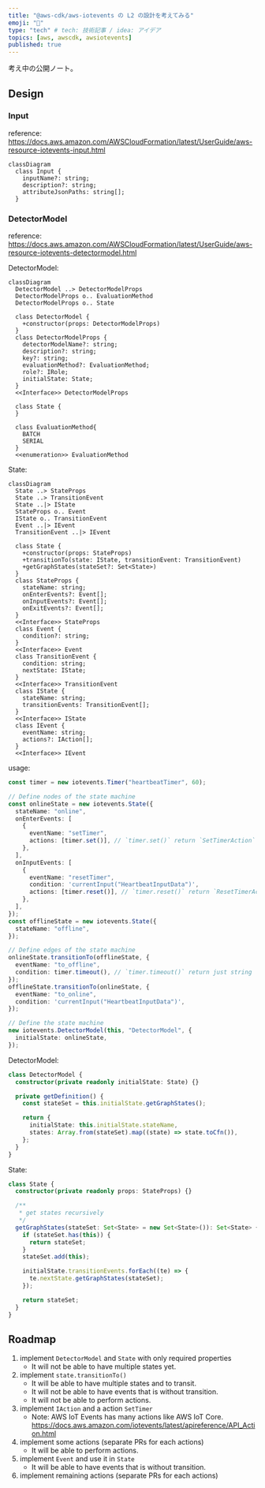 ```yaml
---
title: "@aws-cdk/aws-iotevents の L2 の設計を考えてみる"
emoji: "📖"
type: "tech" # tech: 技術記事 / idea: アイデア
topics: [aws, awscdk, awsiotevents]
published: true
---
```


考え中の公開ノート。

## Design

### Input

reference: https://docs.aws.amazon.com/AWSCloudFormation/latest/UserGuide/aws-resource-iotevents-input.html

```mermaid
classDiagram
  class Input {
    inputName?: string;
    description?: string;
    attributeJsonPaths: string[];
  }
```

### DetectorModel

reference: https://docs.aws.amazon.com/AWSCloudFormation/latest/UserGuide/aws-resource-iotevents-detectormodel.html

DetectorModel:

```mermaid
classDiagram
  DetectorModel ..> DetectorModelProps
  DetectorModelProps o.. EvaluationMethod
  DetectorModelProps o.. State

  class DetectorModel {
    +constructor(props: DetectorModelProps)
  }
  class DetectorModelProps {
    detectorModelName?: string;
    description?: string;
    key?: string;
    evaluationMethod?: EvaluationMethod;
    role?: IRole;
    initialState: State;
  }
  <<Interface>> DetectorModelProps

  class State {
  }

  class EvaluationMethod{
    BATCH
    SERIAL
  }
  <<enumeration>> EvaluationMethod

```

State:

```mermaid
classDiagram
  State ..> StateProps
  State ..> TransitionEvent
  State ..|> IState
  StateProps o.. Event
  IState o.. TransitionEvent
  Event ..|> IEvent
  TransitionEvent ..|> IEvent

  class State {
    +constructor(props: StateProps)
    +transitionTo(state: IState, transitionEvent: TransitionEvent)
    +getGraphStates(stateSet?: Set<State>)
  }
  class StateProps {
    stateName: string;
    onEnterEvents?: Event[];
    onInputEvents?: Event[];
    onExitEvents?: Event[];
  }
  <<Interface>> StateProps
  class Event {
    condition?: string;
  }
  <<Interface>> Event
  class TransitionEvent {
    condition: string;
    nextState: IState;
  }
  <<Interface>> TransitionEvent
  class IState {
    stateName: string;
    transitionEvents: TransitionEvent[];
  }
  <<Interface>> IState
  class IEvent {
    eventName: string;
    actions?: IAction[];
  }
  <<Interface>> IEvent
```

usage:

```ts
const timer = new iotevents.Timer("heartbeatTimer", 60);

// Define nodes of the state machine
const onlineState = new iotevents.State({
  stateName: "online",
  onEnterEvents: [
    {
      eventName: "setTimer",
      actions: [timer.set()], // `timer.set()` return `SetTimerAction`
    },
  ],
  onInputEvents: [
    {
      eventName: "resetTimer",
      condition: 'currentInput("HeartbeatInputData")',
      actions: [timer.reset()], // `timer.reset()` return `ResetTimerAction`
    },
  ],
});
const offlineState = new iotevents.State({
  stateName: "offline",
});

// Define edges of the state machine
onlineState.transitionTo(offlineState, {
  eventName: "to_offline",
  condition: timer.timeout(), // `timer.timeout()` return just string
});
offlineState.transitionTo(onlineState, {
  eventName: "to_online",
  condition: 'currentInput("HeartbeatInputData")',
});

// Define the state machine
new iotevents.DetectorModel(this, "DetectorModel", {
  initialState: onlineState,
});
```

DetectorModel:

```ts
class DetectorModel {
  constructor(private readonly initialState: State) {}

  private getDefinition() {
    const stateSet = this.initialState.getGraphStates();

    return {
      initialState: this.initialState.stateName,
      states: Array.from(stateSet).map((state) => state.toCfn()),
    };
  }
}
```

State:

```ts
class State {
  constructor(private readonly props: StateProps) {}

  /**
   * get states recursively
   */
  getGraphStates(stateSet: Set<State> = new Set<State>()): Set<State> {
    if (stateSet.has(this)) {
      return stateSet;
    }
    stateSet.add(this);

    initialState.transitionEvents.forEach((te) => {
      te.nextState.getGraphStates(stateSet);
    });

    return stateSet;
  }
}
```

## Roadmap

1. implement `DetectorModel` and `State` with only required properties
   - It will not be able to have multiple states yet.
2. implement `state.transitionTo()`
   - It will be able to have multiple states and to transit.
   - It will not be able to have events that is without transition.
   - It will not be able to perform actions.
3. implement `IAction` and a action `SetTimer`
   - Note: AWS IoT Events has many actions like AWS IoT Core. https://docs.aws.amazon.com/iotevents/latest/apireference/API_Action.html
4. implement some actions (separate PRs for each actions)
   - It will be able to perform actions.
5. implement `Event` and use it in `State`
   - It will be able to have events that is without transition.
6. implement remaining actions (separate PRs for each actions)
